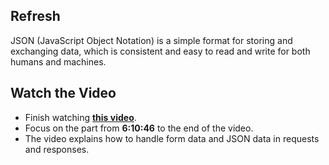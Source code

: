 ## Refresh
JSON (JavaScript Object Notation) is a simple format for storing and exchanging data, which is consistent and easy to read and write for both humans and machines.

## Watch the Video

- Finish watching **[this video](https://youtu.be/Oe421EPjeBE?t=13246)**.
- Focus on the part from **6:10:46** to the end of the video.
- The video explains how to handle form data and JSON data in requests and responses.

